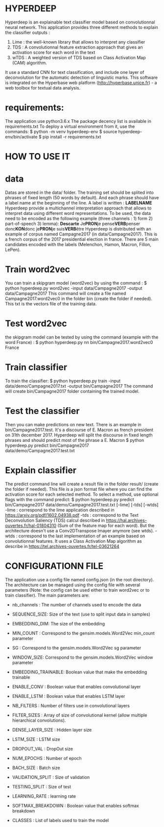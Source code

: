 # HYPERDEEP
Hyperdeep is an explainable text classifier model based on convolutionnal neural network. This application provides three different methods to explain the classifier outputs :
1) Lime : the well-known library that allows to interpret any classifier
2) TDS : A convolutionnal feature extraction approach that gives an activation score for each word in the text
3) wTDS : A weighted version of TDS based on Class Activation Map (CAM) algorithm.

It use a standard CNN for text classification, and include one layer of deconvolution for the automatic detection of linguistic marks. This software is integrated on the Hyperbase web platform (http://hyperbase.unice.fr) - a web toolbox for textual data analysis.

# requirements:
The application use python3.6.x
The package decency list is available in requirements.txt
To deploy a virtual environment from it, use the commands:
	$ python -m venv hyperdeep-env
	$ source hyperdeep-env/bin/activate
	$ pip install -r requirements.txt

# HOW TO USE IT
# data
Datas are stored in the data/ folder. The training set should be splited into phrases of fixed length (50 words by default). And each phrase should have a label name at the beginning of the line. A label is written : __LABELNAME__
Hyperdeep provide a multichannel interpretation approach that allows to interpret data using different word representations. To be used, the data need to be encoded as the following example (three channels : 1) form 2) part-of-speech 3) lemma):
__Descarte__ Je**PRON**je pense**VERB**penser donc**KON**donc je**PRON**je suis**VERB**être
Hyperdeep is distributed with an example of corpus named Campagne2017 (in data/Campagne2017). This is a french corpus of the 2017 presidential election in france. There are 5 main candidates encoded with the labels (Melenchon, Hamon, Macron, Fillon, LePen).

# Train word2vec
You can train a skipgram model (word2vec) by using the command :
	$ python hyperdeep.py word2vec -input data/Campagne2017 -output data/Campagne2017
This command will create a file named Campagne2017.word2vec0 in the folder bin (create the folder if needed). This txt is the vectors file of the training data.

# Test word2vec
the skipgram model can be tested by using the command (example with the word France) :
	$ python hyperdeep.py nn bin/Campagne2017.word2vec0 France

# Train classifier
To train the classifier:
	$ python hyperdeep.py train -input data/demo/Campagne2017.txt -output bin/Campagne2017
The command will create bin/Campagne2017 folder containing the trained model.

# Test the classifier
Then you can make predictions on new text. There is an example in bin/Campagne2017.test. It's a discourse of E. Macron as french president on 31th december 2017. Hyperdeep will split the discourse in fixed length phrases and should predict most of the phrase a E. Macron
	$ python hyperdeep.py predict bin/Campagne2017 data/demo/Campagne2017.test.txt

# Explain classifier
The predict command line will create a result file in the folder result/ (create the folder if needed). This file is a json format file where you can find the activation score for each selected method. To select a method, use optional flags with the command predict:
	$ python hyperdeep.py predict bin/Campagne2017 data/demo/Campagne2017.test.txt [-lime] [-tds] [-wtds]
-lime : correspond to the lime application described in https://arxiv.org/pdf/1602.04938.pdf
-tds : correspond to the Text Deconvolution Saliency (TDS) calcul described in https://hal.archives-ouvertes.fr/hal-01804310 (Sum of the feature map for each word). But the architecture doesn't use a Conv2DTranspose lmayer anymore (see wtds).
-wtds : correspond to the last implementation of an example based on convolutionnal features. It uses a Class Activation Map algorithm as describe in https://tel.archives-ouvertes.fr/tel-03621264

# CONFIGURATIONN FILE
The application use a config file named config.json (in the root directory). The architecture can be managed using the config file with several parameters (Note: the config can be used either to train word2vec or to train classifier). The main parameters are:

- nb_channels : The number of channels used to encode the data

- SEQUENCE_SIZE: Size of the text (use to split input data in samples)

- EMBEDDING_DIM: The size of the embedding

- MIN_COUNT : Correspond to the gensim.models.Word2Vec min_count parameter
- SG : Correspond to the gensim.models.Word2Vec sg parameter
- WINDOW_SIZE: Correspond to the gensim.models.Word2Vec window parameter
- EMBEDDING_TRAINABLE: Boolean value that make the embedding trainable

- ENABLE_CONV : Boolean value that enables convolutional layer
- ENABLE_LSTM : Boolean value that enables LSTM layer

- NB_FILTERS : Number of filters use in convolutional layers
- FILTER_SIZES : Array of size of convolutional kernel (allow multiple hierarchical convolutions). 

- DENSE_LAYER_SIZE : Hidden layer size

- LSTM_SIZE : LSTM size

- DROPOUT_VAL : DropOut size
- NUM_EPOCHS : Number of epoch
- BACH_SIZE : Batch size
- VALIDATION_SPLIT : Size of validation
- TESTING_SPLIT : Size of test
- LEARNING_RATE : learning rate
- SOFTMAX_BREAKDOWN : Boolean value that enables softmax breakdown

- CLASSES : List of labels used to train the model
